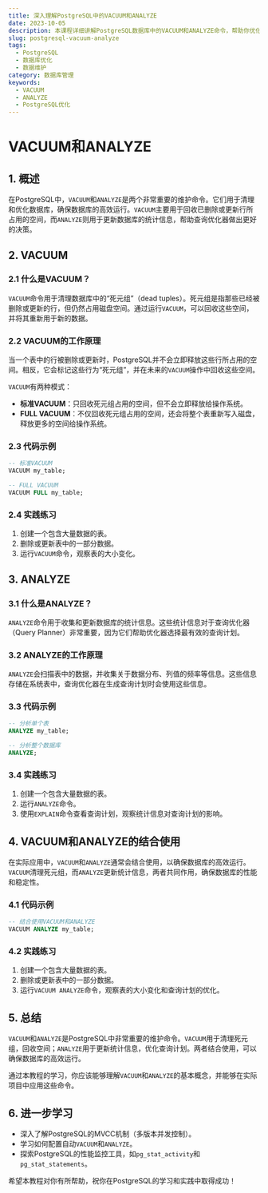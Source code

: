 ```yaml
---
title: 深入理解PostgreSQL中的VACUUM和ANALYZE
date: 2023-10-05
description: 本课程详细讲解PostgreSQL数据库中的VACUUM和ANALYZE命令，帮助你优化数据库性能和维护数据一致性。
slug: postgresql-vacuum-analyze
tags:
  - PostgreSQL
  - 数据库优化
  - 数据维护
category: 数据库管理
keywords:
  - VACUUM
  - ANALYZE
  - PostgreSQL优化
---
```


# VACUUM和ANALYZE

## 1. 概述

在PostgreSQL中，`VACUUM`和`ANALYZE`是两个非常重要的维护命令。它们用于清理和优化数据库，确保数据库的高效运行。`VACUUM`主要用于回收已删除或更新行所占用的空间，而`ANALYZE`则用于更新数据库的统计信息，帮助查询优化器做出更好的决策。

## 2. VACUUM

### 2.1 什么是VACUUM？

`VACUUM`命令用于清理数据库中的“死元组”（dead tuples）。死元组是指那些已经被删除或更新的行，但仍然占用磁盘空间。通过运行`VACUUM`，可以回收这些空间，并将其重新用于新的数据。

### 2.2 VACUUM的工作原理

当一个表中的行被删除或更新时，PostgreSQL并不会立即释放这些行所占用的空间。相反，它会标记这些行为“死元组”，并在未来的`VACUUM`操作中回收这些空间。

`VACUUM`有两种模式：

- **标准VACUUM**：只回收死元组占用的空间，但不会立即释放给操作系统。
- **FULL VACUUM**：不仅回收死元组占用的空间，还会将整个表重新写入磁盘，释放更多的空间给操作系统。

### 2.3 代码示例

```sql
-- 标准VACUUM
VACUUM my_table;

-- FULL VACUUM
VACUUM FULL my_table;
```

### 2.4 实践练习

1. 创建一个包含大量数据的表。
2. 删除或更新表中的一部分数据。
3. 运行`VACUUM`命令，观察表的大小变化。

## 3. ANALYZE

### 3.1 什么是ANALYZE？

`ANALYZE`命令用于收集和更新数据库的统计信息。这些统计信息对于查询优化器（Query Planner）非常重要，因为它们帮助优化器选择最有效的查询计划。

### 3.2 ANALYZE的工作原理

`ANALYZE`会扫描表中的数据，并收集关于数据分布、列值的频率等信息。这些信息存储在系统表中，查询优化器在生成查询计划时会使用这些信息。

### 3.3 代码示例

```sql
-- 分析单个表
ANALYZE my_table;

-- 分析整个数据库
ANALYZE;
```

### 3.4 实践练习

1. 创建一个包含大量数据的表。
2. 运行`ANALYZE`命令。
3. 使用`EXPLAIN`命令查看查询计划，观察统计信息对查询计划的影响。

## 4. VACUUM和ANALYZE的结合使用

在实际应用中，`VACUUM`和`ANALYZE`通常会结合使用，以确保数据库的高效运行。`VACUUM`清理死元组，而`ANALYZE`更新统计信息，两者共同作用，确保数据库的性能和稳定性。

### 4.1 代码示例

```sql
-- 结合使用VACUUM和ANALYZE
VACUUM ANALYZE my_table;
```

### 4.2 实践练习

1. 创建一个包含大量数据的表。
2. 删除或更新表中的一部分数据。
3. 运行`VACUUM ANALYZE`命令，观察表的大小变化和查询计划的优化。

## 5. 总结

`VACUUM`和`ANALYZE`是PostgreSQL中非常重要的维护命令。`VACUUM`用于清理死元组，回收空间；`ANALYZE`用于更新统计信息，优化查询计划。两者结合使用，可以确保数据库的高效运行。

通过本教程的学习，你应该能够理解`VACUUM`和`ANALYZE`的基本概念，并能够在实际项目中应用这些命令。

## 6. 进一步学习

- 深入了解PostgreSQL的MVCC机制（多版本并发控制）。
- 学习如何配置自动`VACUUM`和`ANALYZE`。
- 探索PostgreSQL的性能监控工具，如`pg_stat_activity`和`pg_stat_statements`。

希望本教程对你有所帮助，祝你在PostgreSQL的学习和实践中取得成功！